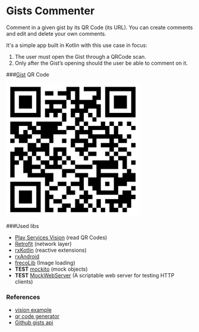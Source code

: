 # Gists Commenter

Comment in a given gist by its QR Code (its URL). You can create comments and edit and delete your own comments.

It's a simple app built in Kotlin with this use case in focus:
1. The user must open the Gist through a QRCode scan.
2. Only after the Gist’s opening should the user be able to comment on it.

###[Gist](https://gist.github.com/bnsantos/1e708097a82e0f16c215) QR Code

<img src="qrcodes/qrcode.png" height="360">

###Used libs
* [Play Services Vision](https://developers.google.com/vision/android/barcodes-overview) (read QR Codes)
* [Retrofit](http://square.github.io/retrofit/) (network layer)
* [rxKotlin](https://github.com/ReactiveX/RxKotlin) (reactive extensions)
* [rxAndroid](https://github.com/ReactiveX/RxAndroid)
* [frecoLib](http://frescolib.org/) (Image loading)
* **TEST** [mockito](http://site.mockito.org/) (mock objects)
* **TEST** [MockWebServer](https://github.com/square/okhttp/tree/master/mockwebserver) (A scriptable web server for testing HTTP clients)

### References
* [vision example](https://github.com/googlesamples/android-vision)
* [qr code generator](http://goqr.me/)
* [Github gists api](https://developer.github.com/v3/gists/)
